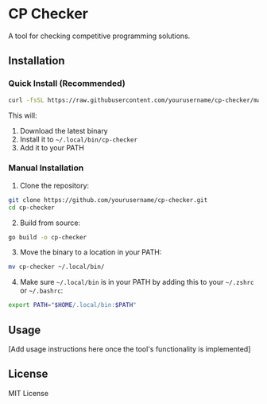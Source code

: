 # CP Checker

A tool for checking competitive programming solutions.

## Installation

### Quick Install (Recommended)
```bash
curl -fsSL https://raw.githubusercontent.com/yourusername/cp-checker/main/install.sh | bash
```

This will:
1. Download the latest binary
2. Install it to `~/.local/bin/cp-checker`
3. Add it to your PATH

### Manual Installation

1. Clone the repository:
```bash
git clone https://github.com/yourusername/cp-checker.git
cd cp-checker
```

2. Build from source:
```bash
go build -o cp-checker
```

3. Move the binary to a location in your PATH:
```bash
mv cp-checker ~/.local/bin/
```

4. Make sure `~/.local/bin` is in your PATH by adding this to your `~/.zshrc` or `~/.bashrc`:
```bash
export PATH="$HOME/.local/bin:$PATH"
```

## Usage

[Add usage instructions here once the tool's functionality is implemented]

## License

MIT License
